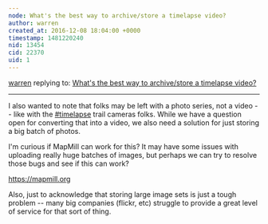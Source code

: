 ```yaml
---
node: What's the best way to archive/store a timelapse video?
author: warren
created_at: 2016-12-08 18:04:00 +0000
timestamp: 1481220240
nid: 13454
cid: 22370
uid: 1
---
```




[warren](../profile/warren) replying to: [What's the best way to archive/store a timelapse video?](../notes/warren/09-16-2016/what-s-the-best-way-to-archive-store-a-timelapse-video)

----
I also wanted to note that folks may be left with a photo series, not a video -- like with the [#timelapse](/tag/timelapse) trail cameras folks. While we have a question open for converting that into a video, we also need a solution for just storing a big batch of photos. 

I'm curious if MapMill can work for this? It may have some issues with uploading really huge batches of images, but perhaps we can try to resolve those bugs and see if this can work? 

https://mapmill.org

Also, just to acknowledge that storing large image sets is just a tough problem -- many big companies (flickr, etc) struggle to provide a great level of service for that sort of thing. 